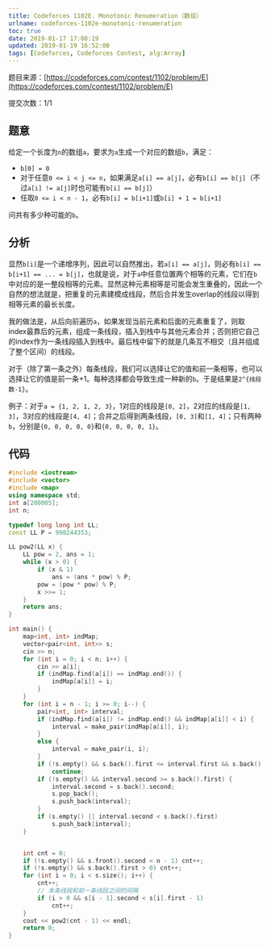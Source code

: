 ```yaml
---
title: Codeforces 1102E. Monotonic Renumeration（数组）
urlname: codeforces-1102e-monotonic-renumeration
toc: true
date: 2019-01-17 17:08:19
updated: 2019-01-19 16:52:00
tags: [Codeforces, Codeforces Contest, alg:Array]
---
```


题目来源：[https://codeforces.com/contest/1102/problem/E](https://codeforces.com/contest/1102/problem/E)

提交次数：1/1

## 题意

给定一个长度为`n`的数组`a`，要求为`a`生成一个对应的数组`b`，满足：

* `b[0] = 0`
* 对于任意`0 <= i < j <= n`，如果满足`a[i] == a[j]`，必有`b[i] == b[j]`（不过`a[i] != a[j]`时也可能有`b[i] == b[j]`）
* 任取`0 <= i < n - 1`，必有`b[i] = b[i+1]`或`b[i] + 1 = b[i+1]`

问共有多少种可能的`b`。

## 分析

显然`b[i]`是一个递增序列，因此可以自然推出，若`a[i] == a[j]`，则必有`b[i] == b[i+1] == ... = b[j]`，也就是说，对于`a`中任意位置两个相等的元素，它们在`b`中对应的是一整段相等的元素。显然这种元素相等是可能会发生重叠的，因此一个自然的想法就是，把重复的元素建模成线段，然后合并发生overlap的线段以得到相等元素的最长长度。

我的做法是，从后向前遍历`a`，如果发现当前元素和后面的元素重复了，则取index最靠后的元素，组成一条线段，插入到栈中与其他元素合并；否则把它自己的index作为一条线段插入到栈中。最后栈中留下的就是几条互不相交（且并组成了整个区间）的线段。

对于（除了第一条之外）每条线段，我们可以选择让它的值和前一条相等，也可以选择让它的值是前一条+1。每种选择都会导致生成一种新的`b`。于是结果是`2^{线段数-1}`。

例子：对于`a = {1, 2, 1, 2, 3}`，1对应的线段是`[0, 2]`，2对应的线段是`[1, 3]`，3对应的线段是`[4, 4]`；合并之后得到两条线段，`[0, 3]`和`[1, 4]`；只有两种`b`，分别是`{0, 0, 0, 0, 0}`和`{0, 0, 0, 0, 1}`。

## 代码

```cpp
#include <iostream>
#include <vector>
#include <map>
using namespace std;
int a[200005];
int n;

typedef long long int LL;
const LL P = 998244353;

LL pow2(LL x) {
    LL pow = 2, ans = 1;
    while (x > 0) {
        if (x & 1)
            ans = (ans * pow) % P;
        pow = (pow * pow) % P;
        x >>= 1;
    }
    return ans;
}

int main() {
    map<int, int> indMap;
    vector<pair<int, int>> s;
    cin >> n;
    for (int i = 0; i < n; i++) {
        cin >> a[i];
        if (indMap.find(a[i]) == indMap.end()) {
            indMap[a[i]] = i;
        }
    }
    for (int i = n - 1; i >= 0; i--) {
        pair<int, int> interval;
        if (indMap.find(a[i]) != indMap.end() && indMap[a[i]] < i) {
            interval = make_pair(indMap[a[i]], i);
        }
        else {
            interval = make_pair(i, i);
        }
        if (!s.empty() && s.back().first <= interval.first && s.back().second >= interval.second)
            continue;
        if (!s.empty() && interval.second >= s.back().first) {
            interval.second = s.back().second;
            s.pop_back();
            s.push_back(interval);
        }
        if (s.empty() || interval.second < s.back().first)
            s.push_back(interval);
    }


    int cnt = 0;
    if (!s.empty() && s.front().second < n - 1) cnt++;
    if (!s.empty() && s.back().first > 0) cnt++;
    for (int i = 0; i < s.size(); i++) {
        cnt++;
        // 本条线段和前一条线段之间的间隔
        if (i > 0 && s[i - 1].second < s[i].first - 1)
            cnt++;
    }
    cout << pow2(cnt - 1) << endl;
    return 0;
}
```